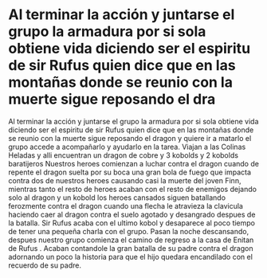 # Al terminar la acción y juntarse el grupo la armadura por si sola obtiene vida diciendo ser el espiritu de sir Rufus quien dice que en las montañas donde se reunio con la muerte sigue reposando el dra

Al terminar la acción y juntarse el grupo la armadura por si sola obtiene vida diciendo ser el espiritu de sir Rufus quien dice que en las montañas donde se reunio con la muerte sigue reposando el dragon y quiere ir a matarlo el grupo accede a acompañarlo y ayudarlo en la tarea. Viajan a las Colinas Heladas y alli encuentran un dragon de cobre y 3 kobolds y 2 kobolds baratijeros Nuestros heroes comienzan a luchar contra  el dragon cuando de repente el dragon suelta por su boca una gran bola de fuego que impacta contra dos de nuestros heroes causando casi la muerte del joven Finn, mientras tanto el resto de heroes acaban con el resto de enemigos dejando solo al dragon y un kobold los heroes cansados siguen batallando ferozmente contra el dragon cuando una flecha le atravieza la clavicula haciendo caer al  dragon contra el suelo agotado y desangrado despues de la batalla. Sir Rufus acaba con el ultimo kobol y desaparece al poco tiempo de tener una pequeña charla con el grupo. Pasan la noche descansando, despues nuestro grupo comienza el camino de regreso a la casa de Enitan de Rufus . Acaban contandole la gran batalla de su padre contra el dragon adornando un poco la historia para que el hijo quedara encandilado con el recuerdo de su padre.

